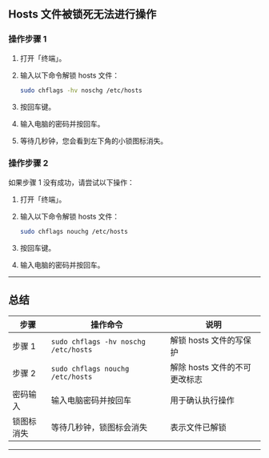 

## Hosts 文件被锁死无法进行操作

### 操作步骤 1

1. 打开「终端」。
2. 输入以下命令解锁 hosts 文件：

   ```bash
   sudo chflags -hv noschg /etc/hosts
   ```

3. 按回车键。
4. 输入电脑的密码并按回车。
5. 等待几秒钟，您会看到左下角的小锁图标消失。

### 操作步骤 2

如果步骤 1️ 没有成功，请尝试以下操作：

1. 打开「终端」。
2. 输入以下命令解锁 hosts 文件：

   ```bash
   sudo chflags nouchg /etc/hosts
   ```

3. 按回车键。
4. 输入电脑的密码并按回车。

---

## 总结

| 步骤  | 操作命令                                | 说明                   |
|-------|-----------------------------------------|------------------------|
| 步骤 1️ | `sudo chflags -hv noschg /etc/hosts`    | 解锁 hosts 文件的写保护 |
| 步骤 2️ | `sudo chflags nouchg /etc/hosts`        | 解除 hosts 文件的不可更改标志 |
| 密码输入 | 输入电脑密码并按回车                  | 用于确认执行操作         |
| 锁图标消失 | 等待几秒钟，锁图标会消失              | 表示文件已解锁           |

---